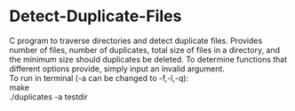 # Detect-Duplicate-Files
C program to traverse directories and detect duplicate files. Provides number of files, number of duplicates, total size of files in a directory, and the minimum size should duplicates be deleted. To determine functions that different options provide, simply input an invalid argument.     
To run in terminal (-a can be changed to -f,-l,-q):  
make  
./duplicates -a testdir  

